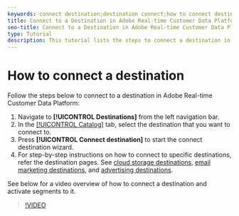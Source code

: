 ```yaml
---
keywords: connect destination;destination connect;how to connect destination
title: Connect to a Destination in Adobe Real-time Customer Data Platform
seo-title: Connect to a Destination in Adobe Real-time Customer Data Platform
type: Tutorial
description: This tutorial lists the steps to connect a destination in Adobe Real-time Customer Data Platform
---
```


# How to connect a destination 

Follow the steps below to connect to a destination in Adobe Real-time Customer Data Platform:

1. Navigate to  **[!UICONTROL Destinations]** from the left navigation bar.
2. In the [[!UICONTROL Catalog]](/help/rtcdp/destinations/destinations-workspace.md#catalog) tab, select the destination that you want to connect to.
3. Press **[!UICONTROL Connect destination]** to start the connect destination wizard.
4. For step-by-step instructions on how to connect to specific destinations, refer the destination pages. See [cloud storage destinations](/help/rtcdp/destinations/cloud-storage-destinations-workflow.md), [email marketing destinations](/help/rtcdp/destinations/email-marketing-destinations.md), and [advertising destinations](/help/rtcdp/destinations/advertising-destinations.md).

See below for a video overview of how to connect a destination and activate segments to it.

>[!VIDEO](https://video.tv.adobe.com/v/29710?quality=12)